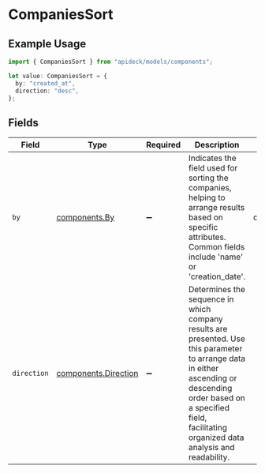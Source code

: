 # CompaniesSort

## Example Usage

```typescript
import { CompaniesSort } from "apideck/models/components";

let value: CompaniesSort = {
  by: "created_at",
  direction: "desc",
};
```

## Fields

| Field                                                                                                                                                                                                                        | Type                                                                                                                                                                                                                         | Required                                                                                                                                                                                                                     | Description                                                                                                                                                                                                                  | Example                                                                                                                                                                                                                      |
| ---------------------------------------------------------------------------------------------------------------------------------------------------------------------------------------------------------------------------- | ---------------------------------------------------------------------------------------------------------------------------------------------------------------------------------------------------------------------------- | ---------------------------------------------------------------------------------------------------------------------------------------------------------------------------------------------------------------------------- | ---------------------------------------------------------------------------------------------------------------------------------------------------------------------------------------------------------------------------- | ---------------------------------------------------------------------------------------------------------------------------------------------------------------------------------------------------------------------------- |
| `by`                                                                                                                                                                                                                         | [components.By](../../models/components/by.md)                                                                                                                                                                               | :heavy_minus_sign:                                                                                                                                                                                                           | Indicates the field used for sorting the companies, helping to arrange results based on specific attributes. Common fields include 'name' or 'creation_date'.                                                                | created_at                                                                                                                                                                                                                   |
| `direction`                                                                                                                                                                                                                  | [components.Direction](../../models/components/direction.md)                                                                                                                                                                 | :heavy_minus_sign:                                                                                                                                                                                                           | Determines the sequence in which company results are presented. Use this parameter to arrange data in either ascending or descending order based on a specified field, facilitating organized data analysis and readability. |                                                                                                                                                                                                                              |